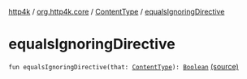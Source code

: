[http4k](../../index.md) / [org.http4k.core](../index.md) / [ContentType](index.md) / [equalsIgnoringDirective](./equals-ignoring-directive.md)

# equalsIgnoringDirective

`fun equalsIgnoringDirective(that: `[`ContentType`](index.md)`): `[`Boolean`](https://kotlinlang.org/api/latest/jvm/stdlib/kotlin/-boolean/index.html) [(source)](https://github.com/http4k/http4k/blob/master/http4k-core/src/main/kotlin/org/http4k/core/ContentType.kt#L11)